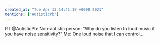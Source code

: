 ```yaml
---
created_at: "Tue Apr 13 14:41:19 +0000 2021"
mentions: ['AutisticPb']
---
```


RT @AutisticPb: Non-autistic person: "Why do you listen to loud music if you have noise sensitivity?"
Me: One loud noise that I can control…